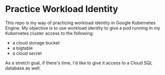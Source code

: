 # Practice Workload Identity

This repo is my way of practicing workload identity in Google Kubernetes Engine.
My objective is to use workload identity to give a pod running in my Kubernetes
cluster access to the following:

 - a cloud storage bucket
 - a bigtable
 - a cloud secret

As a stretch goal, if there's time, I'd like to give it access to a Cloud SQL database as well. 


